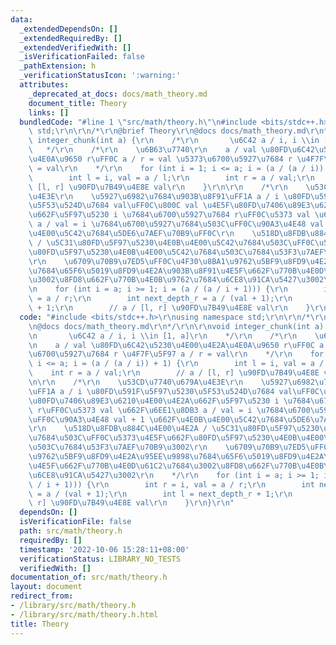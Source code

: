 ```yaml
---
data:
  _extendedDependsOn: []
  _extendedRequiredBy: []
  _extendedVerifiedWith: []
  _isVerificationFailed: false
  _pathExtension: h
  _verificationStatusIcon: ':warning:'
  attributes:
    _deprecated_at_docs: docs/math_theory.md
    document_title: Theory
    links: []
  bundledCode: "#line 1 \"src/math/theory.h\"\n#include <bits/stdc++.h>\r\nusing namespace\
    \ std;\r\n\r\n/*\r\n@brief Theory\r\n@docs docs/math_theory.md\r\n*/\r\n\r\nvoid\
    \ integer_chunk(int a) {\r\n    /*\r\n       \u6C42 a / i, i \\in [1, a]\r\n \
    \   */\r\n    /*\r\n    \u6B63\u7740\r\n    a / val \u80FD\u6C42\u5230\u4E00\u4E2A\
    \u4E0A\u9650 r\uFF0C a / r = val \u5373\u6700\u5927\u7684 r \u4F7F\u5F97 a / r\
    \ = val\r\n    */\r\n    for (int i = 1; i <= a; i = (a / (a / i)) + 1) {\r\n\
    \        int l = i, val = a / l;\r\n        int r = a / val;\r\n        // a /\
    \ [l, r] \u90FD\u7B49\u4E8E val\r\n    }\r\n\r\n    /*\r\n    \u53CD\u7740\u679A\
    \u4E3E\r\n    \u5927\u6982\u7684\u903B\u8F91\uFF1A a / i \u80FD\u591F\u5F97\u5230\
    \u5F53\u524D\u7684 val\uFF0C\u800C val \u4E5F\u80FD\u7406\u89E3\u6210\u4E00\u4E2A\
    \u662F\u5F97\u5230 i \u7684\u6700\u5927\u7684 r\uFF0C\u5373 val \u662F\u6EE1\u8DB3\
    \ a / val = i \u7684\u6700\u5927\u7684\u503C\uFF0C\u90A3\u4E48 val + 1 \u662F\u4E0B\
    \u4E00\u5C42\u7684\u5DE6\u7AEF\u70B9\uFF0C\r\n    \u518D\u8FDB\u884C\u4E00\u4E2A\
    \ / \u5C31\u80FD\u5F97\u5230\u4E0B\u4E00\u5C42\u7684\u503C\uFF0C\u5373\u4E5F\u662F\
    \u80FD\u5F97\u5230\u4E0B\u4E00\u5C42\u7684\u503C\u7684\u53F3\u7AEF\u70B9\u3002\
    \r\n    \u6709\u70B9\u7ED5\uFF0C\u4F30\u8BA1\u9762\u5BF9\u8FD9\u4E2A\u95EE\u9898\
    \u7684\u65F6\u5019\u8FD9\u4E2A\u903B\u8F91\u4E5F\u662F\u770B\u4E0D\u61C2\u7684\
    \u3002\u8FD8\u662F\u770B\u4E0B\u9762\u7684\u6CE8\u91CA\u5427\u3002\r\n    */\r\
    \n    for (int i = a; i >= 1; i = (a / (a / i + 1))) {\r\n        int r = i, val\
    \ = a / r;\r\n        int next_depth_r = a / (val + 1);\r\n        int l = next_depth_r\
    \ + 1;\r\n        // a / [l, r] \u90FD\u7B49\u4E8E val\r\n    }\r\n}\r\n"
  code: "#include <bits/stdc++.h>\r\nusing namespace std;\r\n\r\n/*\r\n@brief Theory\r\
    \n@docs docs/math_theory.md\r\n*/\r\n\r\nvoid integer_chunk(int a) {\r\n    /*\r\
    \n       \u6C42 a / i, i \\in [1, a]\r\n    */\r\n    /*\r\n    \u6B63\u7740\r\
    \n    a / val \u80FD\u6C42\u5230\u4E00\u4E2A\u4E0A\u9650 r\uFF0C a / r = val \u5373\
    \u6700\u5927\u7684 r \u4F7F\u5F97 a / r = val\r\n    */\r\n    for (int i = 1;\
    \ i <= a; i = (a / (a / i)) + 1) {\r\n        int l = i, val = a / l;\r\n    \
    \    int r = a / val;\r\n        // a / [l, r] \u90FD\u7B49\u4E8E val\r\n    }\r\
    \n\r\n    /*\r\n    \u53CD\u7740\u679A\u4E3E\r\n    \u5927\u6982\u7684\u903B\u8F91\
    \uFF1A a / i \u80FD\u591F\u5F97\u5230\u5F53\u524D\u7684 val\uFF0C\u800C val \u4E5F\
    \u80FD\u7406\u89E3\u6210\u4E00\u4E2A\u662F\u5F97\u5230 i \u7684\u6700\u5927\u7684\
    \ r\uFF0C\u5373 val \u662F\u6EE1\u8DB3 a / val = i \u7684\u6700\u5927\u7684\u503C\
    \uFF0C\u90A3\u4E48 val + 1 \u662F\u4E0B\u4E00\u5C42\u7684\u5DE6\u7AEF\u70B9\uFF0C\
    \r\n    \u518D\u8FDB\u884C\u4E00\u4E2A / \u5C31\u80FD\u5F97\u5230\u4E0B\u4E00\u5C42\
    \u7684\u503C\uFF0C\u5373\u4E5F\u662F\u80FD\u5F97\u5230\u4E0B\u4E00\u5C42\u7684\
    \u503C\u7684\u53F3\u7AEF\u70B9\u3002\r\n    \u6709\u70B9\u7ED5\uFF0C\u4F30\u8BA1\
    \u9762\u5BF9\u8FD9\u4E2A\u95EE\u9898\u7684\u65F6\u5019\u8FD9\u4E2A\u903B\u8F91\
    \u4E5F\u662F\u770B\u4E0D\u61C2\u7684\u3002\u8FD8\u662F\u770B\u4E0B\u9762\u7684\
    \u6CE8\u91CA\u5427\u3002\r\n    */\r\n    for (int i = a; i >= 1; i = (a / (a\
    \ / i + 1))) {\r\n        int r = i, val = a / r;\r\n        int next_depth_r\
    \ = a / (val + 1);\r\n        int l = next_depth_r + 1;\r\n        // a / [l,\
    \ r] \u90FD\u7B49\u4E8E val\r\n    }\r\n}\r\n"
  dependsOn: []
  isVerificationFile: false
  path: src/math/theory.h
  requiredBy: []
  timestamp: '2022-10-06 15:28:11+08:00'
  verificationStatus: LIBRARY_NO_TESTS
  verifiedWith: []
documentation_of: src/math/theory.h
layout: document
redirect_from:
- /library/src/math/theory.h
- /library/src/math/theory.h.html
title: Theory
---
```

